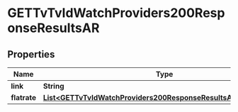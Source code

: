 

# GETTvTvIdWatchProviders200ResponseResultsAR


## Properties

| Name | Type | Description | Notes |
|------------ | ------------- | ------------- | -------------|
|**link** | **String** |  |  [optional] |
|**flatrate** | [**List&lt;GETTvTvIdWatchProviders200ResponseResultsARFlatrateInner&gt;**](GETTvTvIdWatchProviders200ResponseResultsARFlatrateInner.md) |  |  [optional] |



